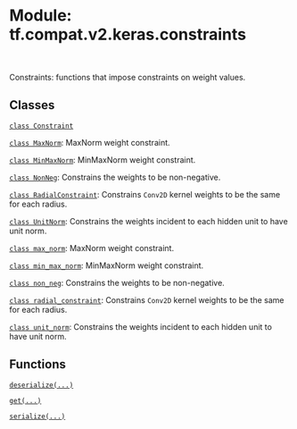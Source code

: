 <div itemscope itemtype="http://developers.google.com/ReferenceObject">
<meta itemprop="name" content="tf.compat.v2.keras.constraints" />
<meta itemprop="path" content="Stable" />
</div>

# Module: tf.compat.v2.keras.constraints


<table class="tfo-notebook-buttons tfo-api" align="left">
</table>



Constraints: functions that impose constraints on weight values.



## Classes

[`class Constraint`](../../../../tf/keras/constraints/Constraint.md)

[`class MaxNorm`](../../../../tf/keras/constraints/MaxNorm.md): MaxNorm weight constraint.

[`class MinMaxNorm`](../../../../tf/keras/constraints/MinMaxNorm.md): MinMaxNorm weight constraint.

[`class NonNeg`](../../../../tf/keras/constraints/NonNeg.md): Constrains the weights to be non-negative.

[`class RadialConstraint`](../../../../tf/keras/constraints/RadialConstraint.md): Constrains `Conv2D` kernel weights to be the same for each radius.

[`class UnitNorm`](../../../../tf/keras/constraints/UnitNorm.md): Constrains the weights incident to each hidden unit to have unit norm.

[`class max_norm`](../../../../tf/keras/constraints/MaxNorm.md): MaxNorm weight constraint.

[`class min_max_norm`](../../../../tf/keras/constraints/MinMaxNorm.md): MinMaxNorm weight constraint.

[`class non_neg`](../../../../tf/keras/constraints/NonNeg.md): Constrains the weights to be non-negative.

[`class radial_constraint`](../../../../tf/keras/constraints/RadialConstraint.md): Constrains `Conv2D` kernel weights to be the same for each radius.

[`class unit_norm`](../../../../tf/keras/constraints/UnitNorm.md): Constrains the weights incident to each hidden unit to have unit norm.

## Functions

[`deserialize(...)`](../../../../tf/keras/constraints/deserialize.md)

[`get(...)`](../../../../tf/keras/constraints/get.md)

[`serialize(...)`](../../../../tf/keras/constraints/serialize.md)

